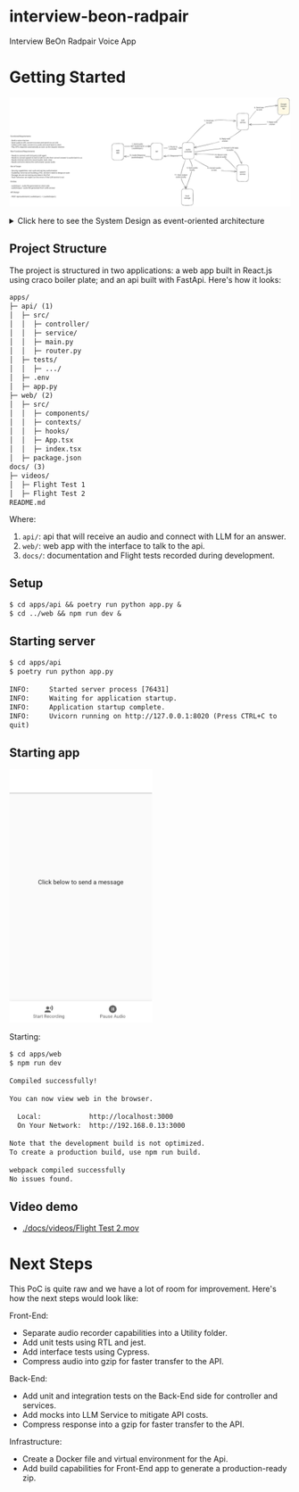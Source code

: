 # interview-beon-radpair

Interview BeOn Radpair Voice App

# Getting Started

![](./docs/diagram_1.svg)

<details>
<summary>Click here to see the System Design as event-oriented architecture </summary>

![](./docs/diagram_2_event_sourcing.svg)

</details>

## Project Structure

The project is structured in two applications: a web app built in React.js using
craco boiler plate; and an api built with FastApi. Here's how it looks:

```
apps/
├─ api/ (1)
│  ├─ src/
│  │  ├─ controller/
│  │  ├─ service/
│  │  ├─ main.py
│  │  ├─ router.py
│  ├─ tests/
│  │  ├─ .../
│  ├─ .env
│  ├─ app.py
├─ web/ (2)
│  ├─ src/
│  │  ├─ components/
│  │  ├─ contexts/
│  │  ├─ hooks/
│  │  ├─ App.tsx
│  │  ├─ index.tsx
│  ├─ package.json
docs/ (3)
├─ videos/
│  ├─ Flight Test 1
│  ├─ Flight Test 2
README.md
```

Where:

1. `api/`: api that will receive an audio and connect with LLM for an answer.
2. `web/`: web app with the interface to talk to the api.
3. `docs/`: documentation and Flight tests recorded during development.

## Setup

```
$ cd apps/api && poetry run python app.py &
$ cd ../web && npm run dev &
```

## Starting server

```
$ cd apps/api
$ poetry run python app.py

INFO:     Started server process [76431]
INFO:     Waiting for application startup.
INFO:     Application startup complete.
INFO:     Uvicorn running on http://127.0.0.1:8020 (Press CTRL+C to quit)
```

## Starting app

<img src="./docs/application.png" width="256" />

Starting:

```
$ cd apps/web
$ npm run dev

Compiled successfully!

You can now view web in the browser.

  Local:            http://localhost:3000
  On Your Network:  http://192.168.0.13:3000

Note that the development build is not optimized.
To create a production build, use npm run build.

webpack compiled successfully
No issues found.
```

## Video demo

- [./docs/videos/Flight Test 2.mov](https://github.com/matheus-santos/interview-beon-radpair/wiki)

# Next Steps

This PoC is quite raw and we have a lot of room for improvement. Here's how
the next steps would look like:

Front-End:

- Separate audio recorder capabilities into a Utility folder.
- Add unit tests using RTL and jest.
- Add interface tests using Cypress.
- Compress audio into gzip for faster transfer to the API.

Back-End:

- Add unit and integration tests on the Back-End side for controller and services.
- Add mocks into LLM Service to mitigate API costs.
- Compress response into a gzip for faster transfer to the API.

Infrastructure:

- Create a Docker file and virtual environment for the Api.
- Add build capabilities for Front-End app to generate a production-ready zip.
